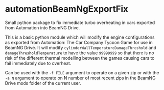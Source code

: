 # automationBeamNgExportFix
Small python package to fix immediate turbo overheating in cars exported from Automation into BeamNG Drive.

This is a basic python module which will modify the engine configurations as exported from Automation: The Car Company Tycoon Game for use in BeamNG Drive. 
It will modify `cylinderWallTemperatureDamageThreshold` and `damageThresholdTemperature` to have the value `99999999` so that there is no risk of the different
 thermal modelling between the games causing cars to fail immediately due to overheat.
 
Can be used with the `-f FILE` argument to operate on a given zip or with the `-a N` argument to operate on N number of most recent zips in the BeamNG Drive mods folder of 
the current user.
